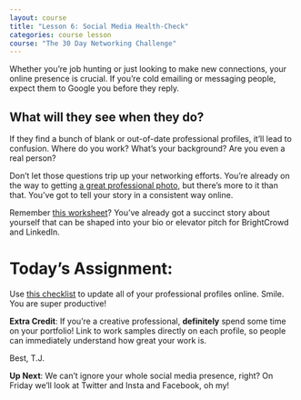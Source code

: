 ```yaml
---
layout: course
title: "Lesson 6: Social Media Health-Check"
categories: course lesson
course: "The 30 Day Networking Challenge"
---
```


Whether you’re job hunting or just looking to make new connections, your online presence is crucial. If you’re cold emailing or messaging people, expect them to Google you before they reply.

## What will they see when they do?

If they find a bunch of blank or out-of-date professional profiles, it’ll lead to confusion. Where do you work? What’s your background? Are you even a real person?  

Don’t let those questions trip up your networking efforts. You’re already on the way to getting [a great professional photo][photo lesson], but there’s more to it than that. You’ve got to tell your story in a consistent way online.

Remember [this worksheet][story worksheet]? You’ve already got a succinct story about yourself that can be shaped into your bio or elevator pitch for BrightCrowd and LinkedIn.

# Today’s Assignment:
Use [this checklist][worksheet] to update all of your professional profiles online. Smile. You are super productive!

**Extra Credit**: If you’re a creative professional, **definitely** spend some time on your portfolio! Link to work samples directly on each profile, so people can immediately understand how great your work is.

Best,
T.J.

**Up Next**: We can’t ignore your whole social media presence, right? On Friday we’ll look at Twitter and Insta and Facebook, oh my!

<!--  use absolute urls to copy/paste into email bodies -->
[photo lesson]: https://blog.brightcrowd.com/courses/better-job-30-days/lesson-4
[story worksheet]: https://blog.brightcrowd.com/courses/better-job-30-days/lesson-1-worksheet.pdf
[worksheet]: https://blog.brightcrowd.com/courses/better-job-30-days/lesson-5-worksheet.pdf
[profile]: https://brightcrowd.com/profile/me
